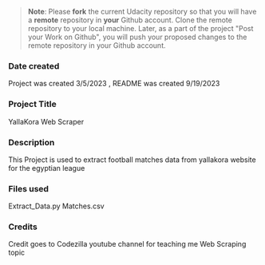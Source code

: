 > **Note**: Please **fork** the current Udacity repository so that you will have a **remote** repository in **your** Github account. Clone the remote repository to your local machine. Later, as a part of the project "Post your Work on Github", you will push your proposed changes to the remote repository in your Github account.

### Date created

Project was created 3/5/2023 , README was created 9/19/2023

### Project Title

YallaKora Web Scraper

### Description

This Project is used to extract football matches data from yallakora website for the egyptian league

### Files used

Extract_Data.py
Matches.csv

### Credits

Credit goes to Codezilla youtube channel for teaching me Web Scraping topic
